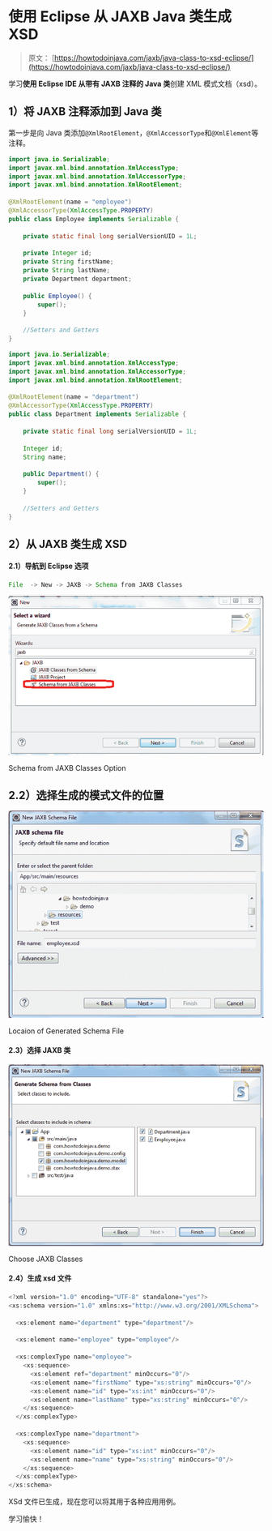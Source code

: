 # 使用 Eclipse 从 JAXB Java 类生成 XSD

> 原文： [https://howtodoinjava.com/jaxb/java-class-to-xsd-eclipse/](https://howtodoinjava.com/jaxb/java-class-to-xsd-eclipse/)

学习**使用 Eclipse IDE 从带有 JAXB 注释的 Java 类**创建 XML 模式文档（xsd）。

## 1）将 JAXB 注释添加到 Java 类

第一步是向 Java 类添加`@XmlRootElement`，`@XmlAccessorType`和`@XmlElement`等注释。

```java
import java.io.Serializable;
import javax.xml.bind.annotation.XmlAccessType;
import javax.xml.bind.annotation.XmlAccessorType;
import javax.xml.bind.annotation.XmlRootElement;

@XmlRootElement(name = "employee")
@XmlAccessorType(XmlAccessType.PROPERTY)
public class Employee implements Serializable {

	private static final long serialVersionUID = 1L;

	private Integer id;
	private String firstName;
	private String lastName;
	private Department department;

	public Employee() {
		super();
	}

	//Setters and Getters
}

```

```java
import java.io.Serializable;
import javax.xml.bind.annotation.XmlAccessType;
import javax.xml.bind.annotation.XmlAccessorType;
import javax.xml.bind.annotation.XmlRootElement;

@XmlRootElement(name = "department")
@XmlAccessorType(XmlAccessType.PROPERTY)
public class Department implements Serializable {

	private static final long serialVersionUID = 1L;

	Integer id;
	String name;

	public Department() {
		super();
	}

	//Setters and Getters
}

```

## 2）从 JAXB 类生成 XSD

#### 2.1）导航到 Eclipse 选项

```java
File  -> New -> JAXB -> Schema from JAXB Classes
```

![Schema from JAXB Classes Option](img/ee335e2d82207012bc80f125db874b4a.png)

Schema from JAXB Classes Option



## 2.2）选择生成的模式文件的位置

![Locaion of Generated Schema File](img/d952f7e65775d8ea6d7138ba8f51b115.png)

Locaion of Generated Schema File



#### 2.3）选择 JAXB 类

![Choose JAXB Classes](img/994db930c105124980e0b234aa486d29.png)

Choose JAXB Classes



#### 2.4）生成 xsd 文件

```java
<?xml version="1.0" encoding="UTF-8" standalone="yes"?>
<xs:schema version="1.0" xmlns:xs="http://www.w3.org/2001/XMLSchema">

  <xs:element name="department" type="department"/>

  <xs:element name="employee" type="employee"/>

  <xs:complexType name="employee">
    <xs:sequence>
      <xs:element ref="department" minOccurs="0"/>
      <xs:element name="firstName" type="xs:string" minOccurs="0"/>
      <xs:element name="id" type="xs:int" minOccurs="0"/>
      <xs:element name="lastName" type="xs:string" minOccurs="0"/>
    </xs:sequence>
  </xs:complexType>

  <xs:complexType name="department">
    <xs:sequence>
      <xs:element name="id" type="xs:int" minOccurs="0"/>
      <xs:element name="name" type="xs:string" minOccurs="0"/>
    </xs:sequence>
  </xs:complexType>
</xs:schema>

```

XSd 文件已生成，现在您可以将其用于各种应用用例。

学习愉快！